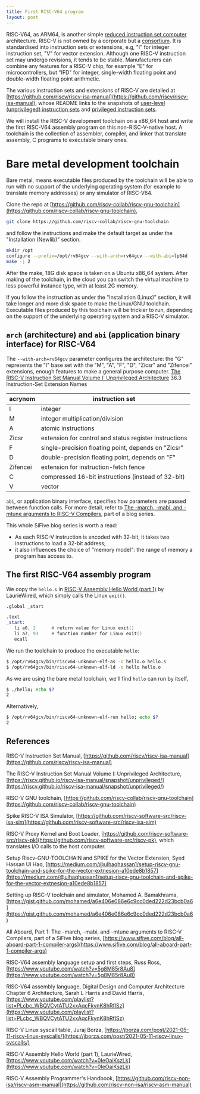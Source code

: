```yaml
---
title: First RISC-V64 program
layout: post
---
```


RISC-V64, as ARM64, is another simple [reduced instruction set computer](https://en.wikipedia.org/wiki/Reduced_instruction_set_computer) architecture. RISC-V is not owned by a corporate but a [consortium](https://riscv.org/). It is standardised into instruction sets or extensions, e.g, "I" for integer instruction set, "V" for vector extension. Although one RISC-V instruction set may undergo revisions, it tends to be stable. Manufacturers can combine any features for a RISC-V chip, for example "E" for microcontrollers, but "IFD" for integer, single-width floating point and double-width floating point arithmetic.

The various instruction sets and extensions of RISC-V are detailed at [https://github.com/riscv/riscv-isa-manual](https://github.com/riscv/riscv-isa-manual), whose README links to the snapshots of [user-level (unprivileged) instruction sets](https://riscv.github.io/riscv-isa-manual/snapshot/unprivileged/) and [privileged instruction sets](https://riscv.github.io/riscv-isa-manual/snapshot/privileged/).

We will install the RISC-V development toolchain on a x86_64 host and write the first RISC-V64 assembly program on this non-RISC-V-native host. A toolchain is the collection of assembler, compiler, and linker that translate assembly, C programs to executable binary ones.

# Bare metal development toolchain
Bare metal, means executable files produced by the toolchain will be able to run with no support of the underlying operating system (for example to translate memory addresses) or any simulator of RISC-V64.

Clone the repo at [https://github.com/riscv-collab/riscv-gnu-toolchain](https://github.com/riscv-collab/riscv-gnu-toolchain),

```sh
git clone https://github.com/riscv-collab/riscv-gnu-toolchain
```

and follow the instructions and make the default target as under the "Installation (Newlib)" section.

```sh
mkdir /opt
configure --prefix=/opt/rv64gcv --with-arch=rv64gcv --with-abi=lp64d
make -j 2
```

After the make, 18G disk space is taken on a Ubuntu x86_64 system. After making of the toolchain, in the cloud you can switch the virtual machine to less powerful instance type, with at least 2G memory.

If you follow the instruction as under the "Installation (Linux)" section, it will take longer and more disk space to make the Linux/GNU toolchain. Executable files produced by this toolchain will be trickier to run, depending on the support of the underlying operating system and a RISC-V simulator.

## `arch` (architecture) and `abi` (application binary interface) for RISC-V64
The `--with-arch=rv64gcv` parameter configures the architecture: the "G" represents the "I" base set with the "M", "A", "F", "D", "Zicsr" and "Zifencei" extensions, enough features to make a general purpose computer. [The RISC-V Instruction Set Manual Volume I: Unprivileged Architecture](https://riscv.github.io/riscv-isa-manual/snapshot/unprivileged/) 36.3 Instruction-Set Extension Names

| acrynom | instruction set |
| --------- | ------------------- |
|  I      | integer    |
|  M      | integer multiplication/division |
|  A      | atomic instructions |
| Zicsr   | extension for control and status register instructions |
|  F      | single-precision floating point, depends on "Zicsr" |
|  D      | double-precision floating point, depends on "F" |
| Zifencei | extension for instruction-fetch fence |
|  C      | compressed 16-bit instructions (instead of 32-bit) |
|  V      | vector      |

`abi`, or application binary interface, specifies how parameters are passed between function calls. For more detail, refer to [The -march, -mabi, and -mtune arguments to RISC-V Compilers](https://www.sifive.com/blog/all-aboard-part-1-compiler-args), part of a blog series.

This whole SiFive blog series is worth a read:

* As each RISC-V instruction is encoded with 32-bit, it takes two instructions to load a 32-bit address;
* it also influences the choice of "memory model": the range of memory a program has access to.

## The first RISC-V64 assembly program
We copy the `hello.s` in [RISC-V Assembly Hello World (part 1)](https://www.youtube.com/watch?v=0IeOaiKszLk) by LaurieWired, which simply calls the Linux `exit()`.

```asm
.global _start

.text
_start:
   li a0, 2      # return value for Linux exit()
   li a7, 93     # function number for Linux exit()
   ecall
```

We run the toolchain to produce the executable `hello`:

```sh
$ /opt/rv64gcv/bin/riscv64-unknown-elf-as -o hello.o hello.s
$ /opt/rv64gcv/bin/riscv64-unknown-elf-ld -o hello hello.o
```

As we are using the bare metal toolchain, we'll find `hello` can run by itself,

```sh
$ ./hello; echo $?
2
```

Alternatively,

```sh
$ /opt/rv64gcv/bin/riscv64-unknown-elf-run hello; echo $?
2
```

## References
RISC-V Instruction Set Manual, [https://github.com/riscv/riscv-isa-manual](https://github.com/riscv/riscv-isa-manual)

The RISC-V Instruction Set Manual Volume I: Unprivileged Architecture, [https://riscv.github.io/riscv-isa-manual/snapshot/unprivileged/](https://riscv.github.io/riscv-isa-manual/snapshot/unprivileged/)

RISC-V GNU toolchain, [https://github.com/riscv-collab/riscv-gnu-toolchain](https://github.com/riscv-collab/riscv-gnu-toolchain)

Spike RISC-V ISA Simulator, [https://github.com/riscv-software-src/riscv-isa-sim](https://github.com/riscv-software-src/riscv-isa-sim)

RISC-V Proxy Kernel and Boot Loader, [https://github.com/riscv-software-src/riscv-pk](https://github.com/riscv-software-src/riscv-pk), which translates I/O calls to the host computer.

Setup Riscv-GNU-TOOLCHAIN and SPIKE for the Vector Extension, Syed Hassan Ul Haq, [https://medium.com/@ulhaqhassan1/setup-riscv-gnu-toolchain-and-spike-for-the-vector-extnesion-a10ede8b1857](https://medium.com/@ulhaqhassan1/setup-riscv-gnu-toolchain-and-spike-for-the-vector-extnesion-a10ede8b1857)

Setting up RISC-V toolchain and simulator, Mohamed A. Bamakhrama, [https://gist.github.com/mohamed/a6e406e086e6c9cc0ded222d23bcb0a6](https://gist.github.com/mohamed/a6e406e086e6c9cc0ded222d23bcb0a6)

All Aboard, Part 1: The -march, -mabi, and -mtune arguments to RISC-V Compilers, part of a SiFive blog series, [https://www.sifive.com/blog/all-aboard-part-1-compiler-args](https://www.sifive.com/blog/all-aboard-part-1-compiler-args)

RISC-V64 assembly language setup and first steps, Russ Ross, [https://www.youtube.com/watch?v=5g8M85r8Au8](https://www.youtube.com/watch?v=5g8M85r8Au8)

RISC-V64 assembly language, Digital Design and Computer Architecture Chapter 6 Architecture, Sarah L Harris and David Harris, [https://www.youtube.com/playlist?list=PLcbc_WBQVCytATU2xxAqcFkynK8hRflSz](https://www.youtube.com/playlist?list=PLcbc_WBQVCytATU2xxAqcFkynK8hRflSz)

RISC-V Linux syscall table, Juraj Borza, [https://jborza.com/post/2021-05-11-riscv-linux-syscalls/](https://jborza.com/post/2021-05-11-riscv-linux-syscalls/)

RISC-V Assembly Hello World (part 1), LaurieWired, [https://www.youtube.com/watch?v=0IeOaiKszLk](https://www.youtube.com/watch?v=0IeOaiKszLk)

RISC-V Assembly Programmer's Handbook, [https://github.com/riscv-non-isa/riscv-asm-manual](https://github.com/riscv-non-isa/riscv-asm-manual)
